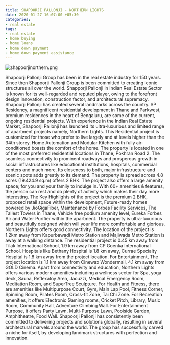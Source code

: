 ```yaml
---
title: SHAPOORJI PALLONJI - NORTHERN LIGHTS
date: 2020-01-27 16:07:00 +05:30
categories:
- real estate
tags:
- real estate
- home buying
- home loans
- home down payment
- home down payment assistance
---
```


![shapoorjinorthern.png](/uploads/shapoorjinorthern.png)

Shapoorji Pallonji Group has been in the real estate industry for 150 years. Since then Shapoorji Pallonji Group is been committed to creating iconic structures all over the world. Shapporji Pallonji in Indian Real Estate Sector is known for its well-regarded and reputed player, owing to the forefront design innovation, construction factor, and architectural supremacy. Shapoorji Pallonji has created several landmarks across the country. SP Residency, a magnificent residential development in Thane and Parkwest, premium residences in the heart of Bengaluru, are some of the current, ongoing residential projects.
With experience in the Indian Real Estate Market, Shapoorji Pallonji has launched its ultra-luxurious and limited range of apartment projects namely, Northern Lights. This Residential project is customized for those who prefer to live largely and at levels higher than the 34th storey. Home Automation and Modular Kitchen with fully air-conditioned boasts the comfort of the home. The property is located in one of the most preferred residential locations in Thane, Pokhran Road 2. The seamless connectivity to prominent roadways and prosperous growth in social infrastructures like educational institutions, hospitals, commercial centers and much more. Its closeness to both, major infrastructure and scenic spots adds greatly to its demand. The property is spread across 4.8 acres (19.424.9 sq.m) offers 2 BHK. The project also offers a large amenity space; for you and your family to indulge in. With 60+ amenities & features, the person can rest and do plenty of activity which makes their day more interesting.
The Key Highlights of the project is the premium 2 BHK, proposed retail space within the development, Future-ready homes powered by JioGigaFiber, Maintenance by Forbes Facility Services, The Tallest Towers in Thane, Vehicle free podium amenity level, Eureka Forbes Air and Water Purifier within the apartment. The property is ultra-luxurious and beautifully designed which will your life more comfortable and glorious. Northern Lights offers good connectivity. The location of the project is 1.2km away from Kapurbawadi Metro Station and Majiwada Metro Station is away at a walking distance. The residential project is 0.45 km away from Tilak International School, 1.9 km away from CP Goenka International School. Hospitals like Bethany Hospital is 1.8 km away, Currae Specialty Hospital is 1.8 km away from the project location. For Entertainment, The project location is 1.1 km away from Cinewax Wondermall, 4.1 km away from GOLD Cinema.
Apart from connectivity and education, Northern Lights offers various modern amenities including a wellness sector for Spa, yoga deck, Sauna, Reflexatoy Area, Jacuzzi, Medical Emergency Room, Meditation Room, and SuperTree Sculpture. For Health and Fitness, there are amenities like Multipurpose Court, Gym, Main Lap Pool, Fitness Corner, Spinning Room, Pilates Room, Cross-fit Zone, Tai Chi Zone. For Recreation amenities, it offers Electronic Gaming rooms, Cricket Pitch, Library, Music Room, Community Hall, Adventure Climbing Wall. For Entertainment Purpose, it offers Party Lawn, Multi-Purpose Lawn, Poolside Garden, Amphitheatre, Food Wall.
Shapoorji Pallonji has consistently been committed to delivering projects and solutions globally, resulting in several architectural marvels around the world. The group has successfully carved a niche for itself, by developing landmark structures with perfection and innovation.

